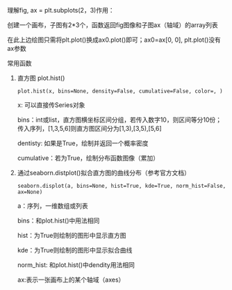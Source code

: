 理解fig, ax = plt.subplots(2，3)作用：

创建一个画布，子图有2*3个，函数返回fig图像和子图ax（轴域）的array列表

在此上边绘图只需将plt.plot()换成ax0.plot()即可；ax0=ax[0, 0], plt.plot()没有ax参数

常用函数

1. 直方图 plot.hist()

   ```
   plot.hist(x, bins=None, density=False, cumulative=False, color=, )
   ```

   x: 可以直接传Series对象

   bins：int或list，直方图横坐标区间分组，若传入数字10，则区间等分10份；传入序列，[1,3,5,6]则直方图区间分为[1,3),[3,5),[5,6]

   dentisty: 如果是True，绘制并返回一个概率密度

   cumulative：若为True，绘制分布函数图像（累加）

2. 通过seaborn.distplot()拟合直方图的曲线分布（参考官方文档）

   ```
   seaborn.displot(a, bins=None, hist=True, kde=True, norm_hist=False, ax=None)
   ```

   a：序列，一维数组或列表

   bins：和plot.hist()中用法相同

   hist：为True则绘制的图形中显示直方图

   kde：为True则绘制的图形中显示拟合曲线

   norm_hist: 和plot.hist()中dendity用法相同

   ax:表示一张画布上的某个轴域（axes）



